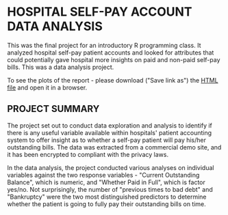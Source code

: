 # HOSPITAL SELF-PAY ACCOUNT DATA ANALYSIS
This was the final project for an introductory R programming class.  It analyzed hospital self-pay patient accounts and looked for attributes that could potentially gave hospital more insights on paid and non-paid self-pay bills.  This was a data analysis project.

To see the plots of the report - please download ("Save link as") the [HTML file](https://raw.githubusercontent.com/michaelucsb/R_SelfPay-Data-Analysis_STAT497/master/LinMichael%20-%20Final%20Report.html) and open it in a browser.

## PROJECT SUMMARY
The project set out to conduct data exploration and analysis to identify if there is any useful variable available within hospitals' patient accounting system to offer insight as to whether a self-pay patient will pay his/her outstanding bills.  The data was extracted from a commercial demo site, and it has been encrypted to compliant with the privacy laws.

In the data analysis, the project conducted various analyses on individual variables against the two response variables - "Current Outstanding Balance", which is numeric, and "Whether Paid in Full", which is factor yes/no.  Not surprisingly, the number of "previous times to bad debt" and "Bankruptcy" were the two most distinguished predictors to determine whether the patient is going to fully pay their outstanding bills on time.
